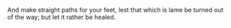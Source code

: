 And make straight paths for your feet, lest that which is lame be turned out of the way; but let it rather be healed.
